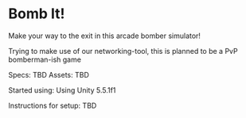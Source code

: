 # Bomb It!

Make your way to the exit in this arcade bomber simulator!

Trying to make use of our networking-tool, this is planned to be a PvP bomberman-ish game

Specs: TBD
Assets: TBD

Started using:
Using Unity 5.5.1f1

Instructions for setup:
TBD
